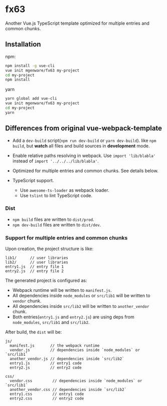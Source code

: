 # fx63
Another Vue.js TypeScript template optimized for multiple entries and common chunks.

## Installation
npm:
``` sh
npm install -g vue-cli
vue init mgenware/fx63 my-project
cd my-project
npm install
```

yarn
```sh
yarn global add vue-cli
vue init mgenware/fx63 my-project
cd my-project
yarn
```

## Differences from original vue-webpack-template

* Add a `dev-build` script(`npm run dev-build` or `yarn dev-build`). like `npm build`, but **watch** all files and build sources in **development** mode.
* Enable relative paths resolving in webpack. Use `import 'lib/blabla'` instead of `import '../../../lib/blabla'`.
* Optimized for multiple entries and common chunks. See details below.

* TypeScript support.
  * Use `awesome-ts-loader` as webpack loader.
  * Use `tslint` to lint TypeScript code.

### Dist
* `npm build` files are written to `dist/prod`.
* `npm dev-build` files are written to `dist/dev`.

### Support for multiple entries and common chunks
Upon creation, the project structure is like:
```
lib1/      // user libraries
lib2/      // user libraries
entry1.js  // entry file 1
entry2.js  // entry file 2
```

The generated project is configured as:
* Webpack runtime will be written to `manifest.js`.
* All dependencies inside `node_modules` or `src/lib1` will be written to `vendor` chunk.
* All dependencies inside `src/lib2` will be written to `another_vendor` chunk.
* Both entries(`entry1.js` and `entry2.js`) are using deps from `node_modules`, `src/lib1` and `src/lib2`.

After build, the `dist` will be:
```
js/
  manifest.js       // the webpack runtime
  vendor.js         // dependencies inside `node_modules` or `src/lib1`
  another_vendor.js // dependencies inside `src/lib2`
  entry1.js         // entry1 code
  entry2.js         // entry2 code

css/
  vendor.css         // dependencies inside `node_modules` or `src/lib1`
  another_vendor.css // dependencies inside `src/lib2`
  entry1.css         // entry1 code
  entry2.css         // entry2 code
```
